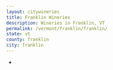 ```yaml
---
layout: citywineries
title: Franklin Wineries
description: Wineries in Franklin, VT
permalink: /vermont/franklin/franklin/
state: vt
county: franklin
city: franklin
---
```

-
